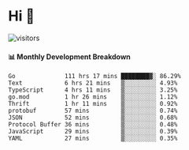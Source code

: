 # Hi 👋
 
![visitors](https://visitor-badge.glitch.me/badge?page_id=sorcererxw.sorcererx)

#### 📊 Monthly Development Breakdown

<!--START_SECTION:waka-->
```text
Go              111 hrs 17 mins ████████▓░ 86.29%
Text            6 hrs 21 mins   ▒░░░░░░░░░ 4.93%
TypeScript      4 hrs 11 mins   ▒░░░░░░░░░ 3.25%
go.mod          1 hr 26 mins    ▒░░░░░░░░░ 1.12%
Thrift          1 hr 11 mins    ▒░░░░░░░░░ 0.92%
protobuf        57 mins         ▒░░░░░░░░░ 0.74%
JSON            52 mins         ▒░░░░░░░░░ 0.68%
Protocol Buffer 36 mins         ▒░░░░░░░░░ 0.48%
JavaScript      29 mins         ▒░░░░░░░░░ 0.39%
YAML            27 mins         ▒░░░░░░░░░ 0.35%
```
<!--END_SECTION:waka-->
